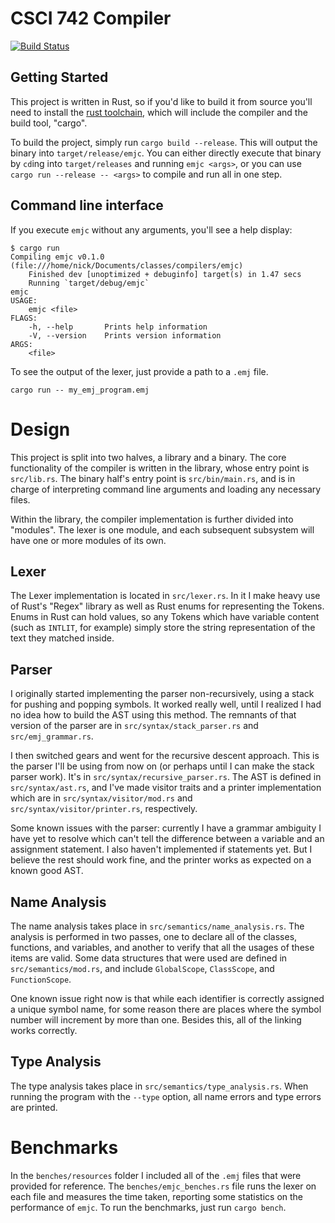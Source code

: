 # CSCI 742 Compiler

[![Build Status](https://travis-ci.com/nicholastmosher/csci-compiler.svg?token=SAsHwf1pH4QtncEYs9HJ&branch=master)](https://travis-ci.com/nicholastmosher/csci-compiler)

## Getting Started

This project is written in Rust, so if you'd like to build it from source
you'll need to install the [rust toolchain](https://rustup.rs/), which will
include the compiler and the build tool, "cargo".

To build the project, simply run `cargo build --release`. This will output
the binary into `target/release/emjc`. You can either directly execute that
binary by `cd`ing into `target/releases` and running `emjc <args>`, or you
can use `cargo run --release -- <args>` to compile and run all in one step.

## Command line interface

If you execute `emjc` without any arguments, you'll see a help display:

```
$ cargo run
Compiling emjc v0.1.0 (file:///home/nick/Documents/classes/compilers/emjc)
    Finished dev [unoptimized + debuginfo] target(s) in 1.47 secs
    Running `target/debug/emjc`
emjc
USAGE:
    emjc <file>
FLAGS:
    -h, --help       Prints help information
    -V, --version    Prints version information
ARGS:
    <file>
```

To see the output of the lexer, just provide a path to a `.emj` file.

```
cargo run -- my_emj_program.emj
```

# Design

This project is split into two halves, a library and a binary. The core
functionality of the compiler is written in the library, whose entry point
is `src/lib.rs`. The binary half's entry point is `src/bin/main.rs`, and is
in charge of interpreting command line arguments and loading any necessary
files.

Within the library, the compiler implementation is further divided into
"modules". The lexer is one module, and each subsequent subsystem will have
one or more modules of its own.

## Lexer

The Lexer implementation is located in `src/lexer.rs`. In it I make heavy use
of Rust's "Regex" library as well as Rust enums for representing the Tokens.
Enums in Rust can hold values, so any Tokens which have variable content
(such as `INTLIT`, for example) simply store the string representation of the
text they matched inside.

## Parser

I originally started implementing the parser non-recursively, using a stack
for pushing and popping symbols. It worked really well, until I realized I
had no idea how to build the AST using this method. The remnants of that
version of the parser are in `src/syntax/stack_parser.rs` and
`src/emj_grammar.rs`.

I then switched gears and went for the recursive descent approach. This is
the parser I'll be using from now on (or perhaps until I can make the stack
parser work). It's in `src/syntax/recursive_parser.rs`. The AST is defined
in `src/syntax/ast.rs`, and I've made visitor traits and a printer
implementation which are in `src/syntax/visitor/mod.rs` and
`src/syntax/visitor/printer.rs`, respectively.

Some known issues with the parser: currently I have a grammar ambiguity I have
yet to resolve which can't tell the difference between a variable and an
assignment statement. I also haven't implemented if statements yet. But I
believe the rest should work fine, and the printer works as expected on a
known good AST.

## Name Analysis

The name analysis takes place in `src/semantics/name_analysis.rs`. The analysis
is performed in two passes, one to declare all of the classes, functions, and
variables, and another to verify that all the usages of these items are valid.
Some data structures that were used are defined in `src/semantics/mod.rs`, and
include `GlobalScope`, `ClassScope`, and `FunctionScope`.

One known issue right now is that while each identifier is correctly assigned
a unique symbol name, for some reason there are places where the symbol number
will increment by more than one. Besides this, all of the linking works
correctly.

## Type Analysis

The type analysis takes place in `src/semantics/type_analysis.rs`. When running
the program with the `--type` option, all name errors and type errors are
printed.

# Benchmarks

In the `benches/resources` folder I included all of the `.emj` files that were
provided for reference. The `benches/emjc_benches.rs` file runs the lexer on
each file and measures the time taken, reporting some statistics on the
performance of `emjc`. To run the benchmarks, just run `cargo bench`.
